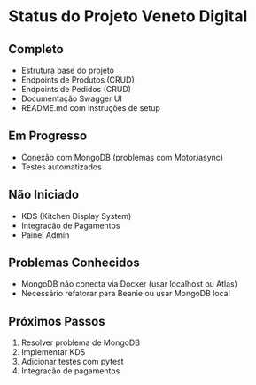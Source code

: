 # Status do Projeto Veneto Digital

## Completo
- Estrutura base do projeto
- Endpoints de Produtos (CRUD)
- Endpoints de Pedidos (CRUD)
- Documentação Swagger UI
- README.md com instruções de setup

## Em Progresso
- Conexão com MongoDB (problemas com Motor/async)
- Testes automatizados

## Não Iniciado
- KDS (Kitchen Display System)
- Integração de Pagamentos
- Painel Admin

## Problemas Conhecidos
- MongoDB não conecta via Docker (usar localhost ou Atlas)
- Necessário refatorar para Beanie ou usar MongoDB local

## Próximos Passos
1. Resolver problema de MongoDB
2. Implementar KDS
3. Adicionar testes com pytest
4. Integração de pagamentos